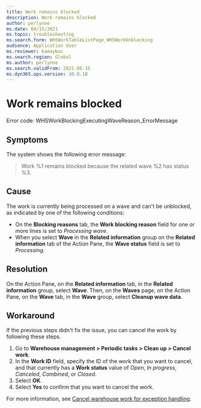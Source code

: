 ```yaml
---
title: Work remains blocked
description: Work remains blocked
author: perlynne
ms.date: 04/15/2021
ms.topic: troubleshooting
ms.search.form: WHSWorkTableListPage_WHSWorkUnblocking
audience: Application User
ms.reviewer: kamaybac
ms.search.region: Global
ms.author: perlynne
ms.search.validFrom: 2021-05-15
ms.dyn365.ops.version: 10.0.18
---
```


# Work remains blocked

Error code: WHSWorkBlockingExecutingWaveReason_ErrorMessage

## Symptoms

The system shows the following error message:

> Work %1 remains blocked because the related wave %2 has status %3.

## Cause

The work is currently being processed on a wave and can't be unblocked, as indicated by one of the following conditions:

- On the **Blocking reasons** tab, the **Work blocking reason** field for one or more lines is set to *Processing wave*.
- When you select **Wave** in the **Related information** group on the **Related information** tab of the Action Pane, the **Wave status** field is set to *Processing*.

## Resolution

On the Action Pane, on the **Related information** tab, in the **Related information** group, select **Wave**. Then, on the **Waves** page, on the Action Pane, on the **Wave** tab, in the **Wave** group, select **Cleanup wave data**.

## Workaround

If the previous steps didn't fix the issue, you can cancel the work by following these steps.

1. Go to **Warehouse management \> Periodic tasks \> Clean up \> Cancel work**.
1. In the **Work ID** field, specify the ID of the work that you want to cancel, and that currently has a **Work status** value of *Open*, *In progress*, *Canceled*, *Combined*, or *Closed*.
1. Select **OK**.
1. Select **Yes** to confirm that you want to cancel the work.

For more information, see [Cancel warehouse work for exception handling](../../warehousing/cancel-warehouse-work.md).

